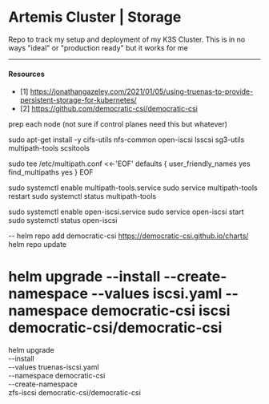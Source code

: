 # Artemis Cluster | Storage

Repo to track my setup and deployment of my K3S Cluster. This is in no ways "ideal" or "production ready" but it works for me 

---

#### Resources
- [1] https://jonathangazeley.com/2021/01/05/using-truenas-to-provide-persistent-storage-for-kubernetes/
- [2] https://github.com/democratic-csi/democratic-csi 


prep each node (not sure if control planes need this but whatever)

sudo apt-get install -y cifs-utils nfs-common open-iscsi lsscsi sg3-utils multipath-tools scsitools

sudo tee /etc/multipath.conf <<-'EOF'
defaults {
    user_friendly_names yes
    find_multipaths yes
}
EOF

sudo systemctl enable multipath-tools.service
sudo service multipath-tools restart
sudo systemctl status multipath-tools

sudo systemctl enable open-iscsi.service
sudo service open-iscsi start
sudo systemctl status open-iscsi

--
helm repo add democratic-csi https://democratic-csi.github.io/charts/
helm repo update

# helm upgrade --install --create-namespace --values iscsi.yaml --namespace democratic-csi iscsi democratic-csi/democratic-csi

helm upgrade \
--install \
--values truenas-iscsi.yaml \
--namespace democratic-csi \
--create-namespace \
zfs-iscsi democratic-csi/democratic-csi

